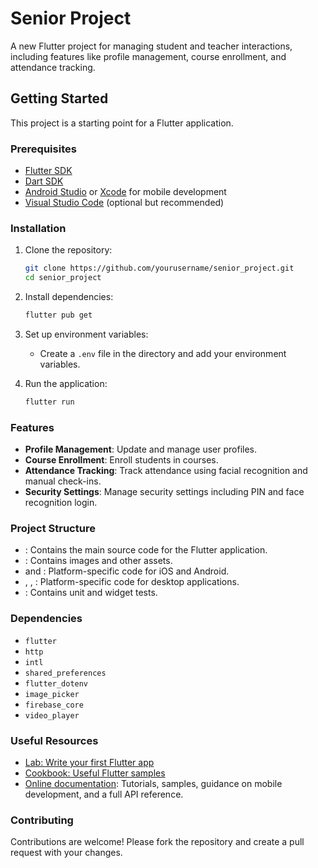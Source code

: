 # Senior Project

A new Flutter project for managing student and teacher interactions, including features like profile management, course enrollment, and attendance tracking.

## Getting Started

This project is a starting point for a Flutter application.

### Prerequisites

- [Flutter SDK](https://flutter.dev/docs/get-started/install)
- [Dart SDK](https://dart.dev/get-dart)
- [Android Studio](https://developer.android.com/studio) or [Xcode](https://developer.apple.com/xcode/) for mobile development
- [Visual Studio Code](https://code.visualstudio.com/) (optional but recommended)

### Installation

1. Clone the repository:
    ```sh
    git clone https://github.com/yourusername/senior_project.git
    cd senior_project
    ```

2. Install dependencies:
    ```sh
    flutter pub get
    ```

3. Set up environment variables:
    - Create a `.env` file in the  directory and add your environment variables.

4. Run the application:
    ```sh
    flutter run
    ```

### Features

- **Profile Management**: Update and manage user profiles.
- **Course Enrollment**: Enroll students in courses.
- **Attendance Tracking**: Track attendance using facial recognition and manual check-ins.
- **Security Settings**: Manage security settings including PIN and face recognition login.

### Project Structure

- : Contains the main source code for the Flutter application.
- : Contains images and other assets.
-  and : Platform-specific code for iOS and Android.
- , , : Platform-specific code for desktop applications.
- : Contains unit and widget tests.

### Dependencies

- `flutter`
- `http`
- `intl`
- `shared_preferences`
- `flutter_dotenv`
- `image_picker`
- `firebase_core`
- `video_player`

### Useful Resources

- [Lab: Write your first Flutter app](https://docs.flutter.dev/get-started/codelab)
- [Cookbook: Useful Flutter samples](https://docs.flutter.dev/cookbook)
- [Online documentation](https://docs.flutter.dev/): Tutorials, samples, guidance on mobile development, and a full API reference.

### Contributing

Contributions are welcome! Please fork the repository and create a pull request with your changes.